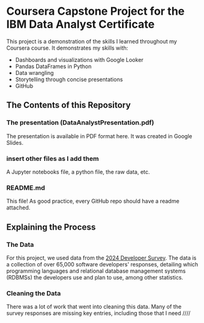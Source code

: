 # Coursera Capstone Project for the IBM Data Analyst Certificate



This project is a demonstration of the skills I learned throughout my Coursera course. It demonstrates my skills with:
* Dashboards and visualizations with Google Looker
* Pandas DataFrames in Python
* Data wrangling
* Storytelling through concise presentations
* GitHub

## The Contents of this Repository

### The presentation (DataAnalystPresentation.pdf)

The presentation is available in PDF format here. It was created in Google Slides.

### insert other files as I add them

A Jupyter notebooks file, a python file, the raw data, etc.

### README.md

This file! As good practice, every GitHub repo should have a readme attached.

## Explaining the Process

### The Data

For this project, we used data from the [2024 Developer Survey](https://stackoverflow.blog/2024/08/06/2024-developer-survey/). The data is a collection of over 65,000 software developers' responses, detailing which programming languages and relational database management systems (RDBMSs) the developers use and plan to use, among other statistics.

### Cleaning the Data

There was a lot of work that went into cleaning this data. Many of the survey responses are missing key entries, including those that I need ////